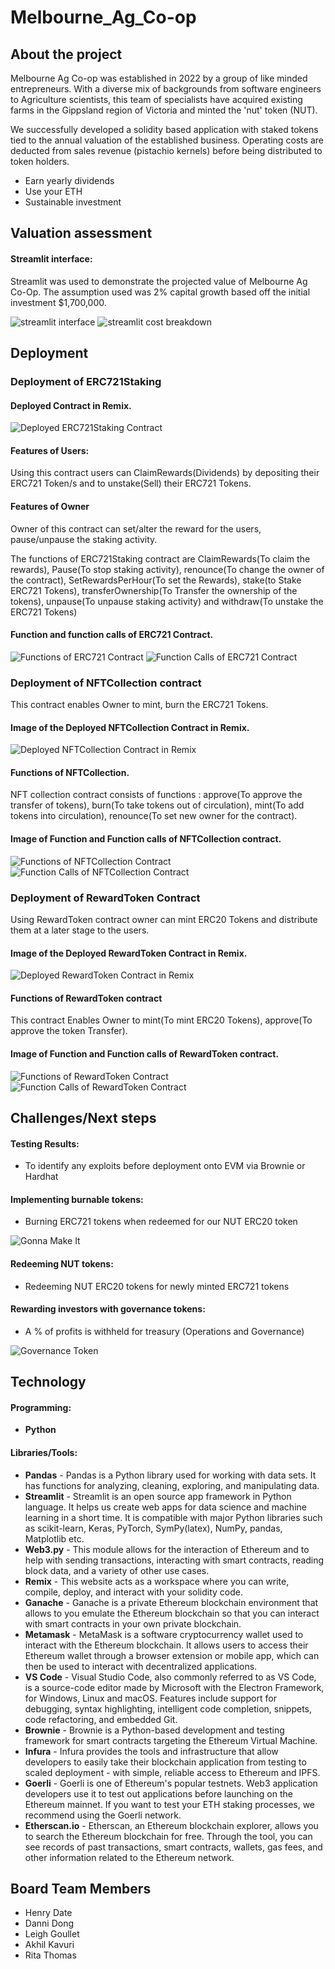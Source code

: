 # Melbourne_Ag_Co-op

## About the project
Melbourne Ag Co-op was established in 2022 by a group of like minded entrepreneurs. With a diverse mix of backgrounds from software engineers to Agriculture scientists, this team of specialists have acquired existing farms in the Gippsland region of Victoria and minted the 'nut' token (NUT).

We successfully developed a solidity based application with staked tokens tied to the annual valuation of the established business. Operating costs are deducted from sales revenue (pistachio kernels) before being distributed to token holders. 

  - Earn yearly dividends
  - Use your ETH
  - Sustainable investment 

## Valuation assessment

#### Streamlit interface:

Streamlit was used to demonstrate the projected value of Melbourne Ag Co-Op.  The assumption used was 2% capital growth based off the initial investment $1,700,000.  

![streamlit interface](images/streamlit.png)
![streamlit cost breakdown](images/streamlit_cost_breakdown.png)

## Deployment
### Deployment of ERC721Staking

#### Deployed Contract in Remix. 
![Deployed ERC721Staking Contract](images/Doployment_of_ERC721.png)
#### Features of Users: 

Using this contract users can ClaimRewards(Dividends) by depositing their ERC721 Token/s and to unstake(Sell) their ERC721 Tokens. 

#### Features of Owner

Owner of this contract can set/alter the reward for the users, pause/unpause the staking activity. 

The functions of ERC721Staking contract are ClaimRewards(To claim the rewards), Pause(To stop staking activity), renounce(To change the owner of the contract), SetRewardsPerHour(To set the Rewards), stake(to Stake ERC721 Tokens), transferOwnership(To Transfer the ownership of the tokens), unpause(To unpause staking activity) and withdraw(To unstake the ERC721 Tokens)

#### Function and function calls of ERC721 Contract. 
![Functions of ERC721 Contract](images/Function_ERC721Staking.png)
![Function Calls of ERC721 Contract](images/Function_calls_ERC721Staking.png)

### Deployment of NFTCollection contract

This contract enables Owner to mint, burn the ERC721 Tokens. 

#### Image of the Deployed NFTCollection Contract in Remix.
![Deployed NFTCollection Contract in Remix](images/Deployment_NFTCollection.png)

#### Functions of NFTCollection. 

NFT collection contract consists of functions : approve(To approve the transfer of tokens), burn(To take tokens out of circulation), mint(To add tokens into circulation), renounce(To set new owner for the contract). 

#### Image of Function and Function calls of NFTCollection contract. 

![Functions of NFTCollection Contract](images/Functions_NFTCollection.png)
![Function Calls of NFTCollection Contract](images/Function_calls_NFTCollection.png)

### Deployment of RewardToken Contract

Using RewardToken contract owner can mint ERC20 Tokens and distribute them at a later stage to the users.

#### Image of the Deployed RewardToken Contract in Remix.
![Deployed RewardToken Contract in Remix](images/Deployment_of_RewardToken.png)

#### Functions of RewardToken contract

This contract Enables Owner to mint(To mint ERC20 Tokens), approve(To approve the token Transfer). 

#### Image of Function and Function calls of RewardToken contract.

![Functions of RewardToken Contract](images/Function_RewardToken.png)
![Function Calls of RewardToken Contract](images/Function_calls_RewardToken.png)

## Challenges/Next steps
#### Testing Results:
*   To identify any exploits before deployment onto EVM via Brownie or Hardhat

#### Implementing burnable tokens:
*   Burning ERC721 tokens when redeemed for our NUT ERC20 token  

![Gonna Make It](images/gmi.png)

#### Redeeming NUT tokens:
*   Redeeming NUT ERC20 tokens for newly minted ERC721 tokens 

#### Rewarding investors with governance tokens:
*   A % of profits is withheld for treasury (Operations and Governance) 

![Governance Token](images/governance.png)

## Technology
#### Programming: 
*  **Python** 
#### Libraries/Tools:
* **Pandas** - Pandas is a Python library used for working with data sets. It has functions for analyzing, 
cleaning, exploring, and manipulating data.
* **Streamlit** -  Streamlit is an open source app framework in Python language. It helps us create web apps for data science and machine learning in a short time. It is compatible with major Python libraries such as scikit-learn, Keras, PyTorch, SymPy(latex), NumPy, pandas, Matplotlib etc.
* **Web3.py** - This module allows for the interaction of Ethereum and to help with sending transactions, interacting with smart contracts, reading block data, and a variety of other use cases.
* **Remix** - This website acts as a workspace where you can write, compile, deploy, and interact with your solidity code.
* **Ganache** - Ganache is a private Ethereum blockchain environment that allows to you emulate the Ethereum blockchain so that you can interact with smart  contracts in your own private blockchain.
* **Metamask** - MetaMask is a software cryptocurrency wallet used to interact with the Ethereum blockchain. It allows users to access their Ethereum wallet through a browser extension or mobile app, which can then be used to interact with decentralized applications.
* **VS Code** - Visual Studio Code, also commonly referred to as VS Code, is a source-code editor made by Microsoft with the Electron Framework, for Windows, Linux and macOS. Features include support for debugging, syntax highlighting, intelligent code completion, snippets, code refactoring, and embedded Git.
* **Brownie** - Brownie is a Python-based development and testing framework for smart contracts targeting the Ethereum Virtual Machine.
* **Infura** - Infura provides the tools and infrastructure that allow developers to easily take their blockchain application from testing to scaled deployment - with simple, reliable access to Ethereum and IPFS.
* **Goerli** - Goerli is one of Ethereum's popular testnets. Web3 application developers use it to test out applications before launching on the Ethereum mainnet. If you want to test your ETH staking processes, we recommend using the Goerli network.
* **Etherscan.io** - Etherscan, an Ethereum blockchain explorer, allows you to search the Ethereum blockchain for free. Through the tool, you can see records of past transactions, smart contracts, wallets, gas fees, and other information related to the Ethereum network.

## Board Team Members
   *  Henry Date  
   *  Danni Dong
   *  Leigh Goullet
   *  Akhil Kavuri
   *  Rita Thomas

